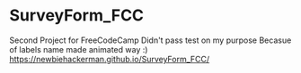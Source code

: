# SurveyForm_FCC
Second Project for FreeCodeCamp 
Didn't pass test on my purpose
Becasue of labels name made animated way :)
https://newbiehackerman.github.io/SurveyForm_FCC/
